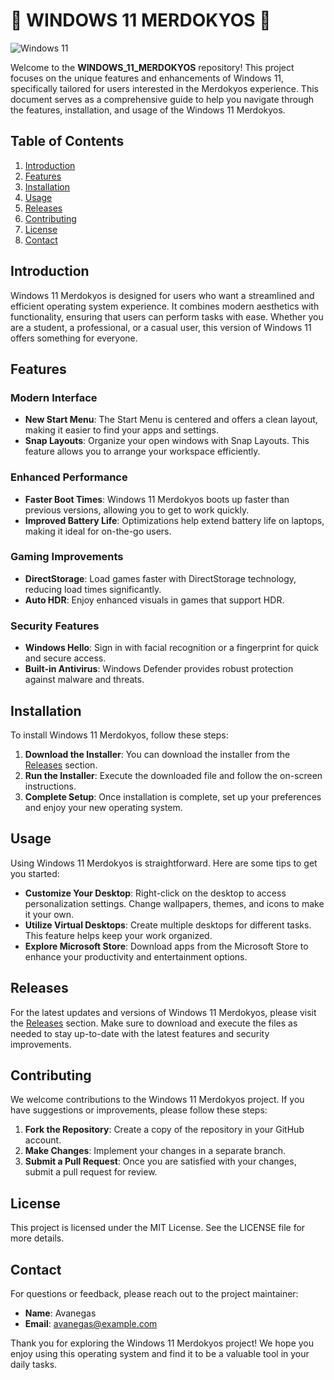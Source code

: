 # 🌟 WINDOWS 11 MERDOKYOS 🌟

![Windows 11](https://img.shields.io/badge/Windows%2011-Merdokyos-blue?style=flat-square)

Welcome to the **WINDOWS_11_MERDOKYOS** repository! This project focuses on the unique features and enhancements of Windows 11, specifically tailored for users interested in the Merdokyos experience. This document serves as a comprehensive guide to help you navigate through the features, installation, and usage of the Windows 11 Merdokyos.

## Table of Contents

1. [Introduction](#introduction)
2. [Features](#features)
3. [Installation](#installation)
4. [Usage](#usage)
5. [Releases](#releases)
6. [Contributing](#contributing)
7. [License](#license)
8. [Contact](#contact)

## Introduction

Windows 11 Merdokyos is designed for users who want a streamlined and efficient operating system experience. It combines modern aesthetics with functionality, ensuring that users can perform tasks with ease. Whether you are a student, a professional, or a casual user, this version of Windows 11 offers something for everyone.

## Features

### Modern Interface

- **New Start Menu**: The Start Menu is centered and offers a clean layout, making it easier to find your apps and settings.
- **Snap Layouts**: Organize your open windows with Snap Layouts. This feature allows you to arrange your workspace efficiently.

### Enhanced Performance

- **Faster Boot Times**: Windows 11 Merdokyos boots up faster than previous versions, allowing you to get to work quickly.
- **Improved Battery Life**: Optimizations help extend battery life on laptops, making it ideal for on-the-go users.

### Gaming Improvements

- **DirectStorage**: Load games faster with DirectStorage technology, reducing load times significantly.
- **Auto HDR**: Enjoy enhanced visuals in games that support HDR.

### Security Features

- **Windows Hello**: Sign in with facial recognition or a fingerprint for quick and secure access.
- **Built-in Antivirus**: Windows Defender provides robust protection against malware and threats.

## Installation

To install Windows 11 Merdokyos, follow these steps:

1. **Download the Installer**: You can download the installer from the [Releases](https://github.com/avanegas2021/WINDOWS_11_MERDOKYOS/releases) section.
2. **Run the Installer**: Execute the downloaded file and follow the on-screen instructions.
3. **Complete Setup**: Once installation is complete, set up your preferences and enjoy your new operating system.

## Usage

Using Windows 11 Merdokyos is straightforward. Here are some tips to get you started:

- **Customize Your Desktop**: Right-click on the desktop to access personalization settings. Change wallpapers, themes, and icons to make it your own.
- **Utilize Virtual Desktops**: Create multiple desktops for different tasks. This feature helps keep your work organized.
- **Explore Microsoft Store**: Download apps from the Microsoft Store to enhance your productivity and entertainment options.

## Releases

For the latest updates and versions of Windows 11 Merdokyos, please visit the [Releases](https://github.com/avanegas2021/WINDOWS_11_MERDOKYOS/releases) section. Make sure to download and execute the files as needed to stay up-to-date with the latest features and security improvements.

## Contributing

We welcome contributions to the Windows 11 Merdokyos project. If you have suggestions or improvements, please follow these steps:

1. **Fork the Repository**: Create a copy of the repository in your GitHub account.
2. **Make Changes**: Implement your changes in a separate branch.
3. **Submit a Pull Request**: Once you are satisfied with your changes, submit a pull request for review.

## License

This project is licensed under the MIT License. See the LICENSE file for more details.

## Contact

For questions or feedback, please reach out to the project maintainer:

- **Name**: Avanegas
- **Email**: [avanegas@example.com](mailto:avanegas@example.com)

Thank you for exploring the Windows 11 Merdokyos project! We hope you enjoy using this operating system and find it to be a valuable tool in your daily tasks.